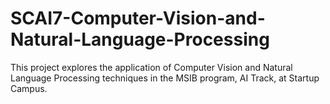 # SCAI7-Computer-Vision-and-Natural-Language-Processing
This project explores the application of Computer Vision and Natural Language Processing techniques in the MSIB program, AI Track, at Startup Campus.
